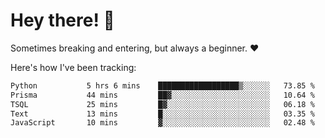 # Hey there! 👋
Sometimes breaking and entering, but always a beginner. ❤️

Here's how I've been tracking:
<!--START_SECTION:waka-->

```txt
Python           5 hrs 6 mins    ██████████████████▒░░░░░░   73.85 %
Prisma           44 mins         ██▓░░░░░░░░░░░░░░░░░░░░░░   10.64 %
TSQL             25 mins         █▓░░░░░░░░░░░░░░░░░░░░░░░   06.18 %
Text             13 mins         █░░░░░░░░░░░░░░░░░░░░░░░░   03.35 %
JavaScript       10 mins         ▓░░░░░░░░░░░░░░░░░░░░░░░░   02.48 %
```

<!--END_SECTION:waka-->
